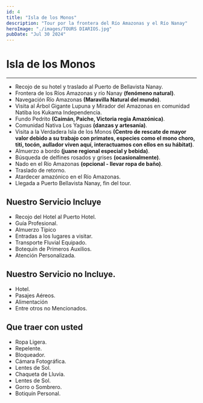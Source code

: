 ```yaml
---
id: 4
title: "Isla de los Monos"
description: "Tour por la frontera del Río Amazonas y el Río Nanay"
heroImage: "./images/TOURS DIARIOS.jpg"
pubDate: "Jul 30 2024"
---
```


# Isla de los Monos

---

- Recojo de su hotel y traslado al Puerto de Bellavista Nanay.
- Frontera de los Ríos Amazonas y río Nanay **(fenómeno natural)**.
- Navegación Río Amazonas **(Maravilla Natural del mundo)**.
- Visita al Árbol Gigante Lupuna y Mirador del Amazonas en comunidad Natiba los Kukama Independencia.
- Fundo Pedrito **(Caimán, Paiche, Victoria regia Amazónica)**.
- Comunidad Nativa Los Yaguas **(danzas y artesanía)**.
- Visita a la Verdadera Isla de los Monos **(Centro de rescate de mayor valor debido a su trabajo con primates, especies como el mono choro, titi, tocón, aullador viven aquí, interactuamos con ellos en su hábitat)**.
- Almuerzo a bordo **(juane regional especial y bebida)**.
- Búsqueda de delfines rosados y grises **(ocasionalmente)**.
- Nado en el Río Amazonas **(opcional - llevar ropa de baño)**.
- Traslado de retorno.
- Atardecer amazónico en el Río Amazonas.
- Llegada a Puerto Bellavista Nanay, fin del tour.

## **Nuestro Servicio Incluye**

- Recojo del Hotel al Puerto Hotel.
- Guía Profesional.
- Almuerzo Típico
- Entradas a los lugares a visitar.
- Transporte Fluvial Equipado.
- Botequín de Primeros Auxilios.
- Atención Personalizada.

## **Nuestro Servicio no Incluye.**

- Hotel.
- Pasajes Aéreos.
- Alimentación
- Entre otros no Mencionados.

## **Que traer con usted**

- Ropa Ligera.
- Repelente.
- Bloqueador.
- Cámara Fotográfica.
- Lentes de Sol.
- Chaqueta de Lluvia.
- Lentes de Sol.
- Gorro o Sombrero.
- Botiquín Personal.
